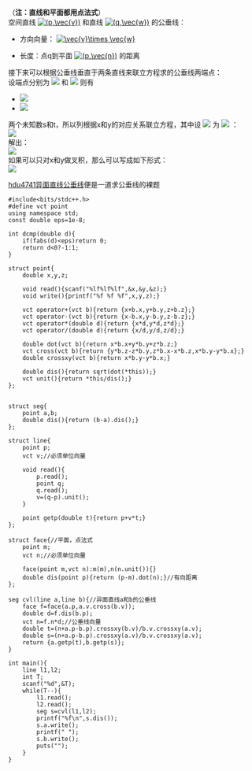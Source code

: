 （**注：直线和平面都用点法式**）  
空间直线
<a href="http://www.codecogs.com/eqnedit.php?latex=(p,\vec{v})" target="_blank"><img src="http://latex.codecogs.com/png.latex?(p,\vec{v})" title="(p,\vec{v})" /></a>
和直线
<a href="http://www.codecogs.com/eqnedit.php?latex=(q,\vec{w})" target="_blank"><img src="http://latex.codecogs.com/png.latex?(q,\vec{w})" title="(q,\vec{w})" /></a>
的公垂线：  
 * 方向向量：
 <a href="http://www.codecogs.com/eqnedit.php?latex=\vec{v}\times&space;\vec{w}" target="_blank"><img src="http://latex.codecogs.com/png.latex?\vec{v}\times&space;\vec{w}" title="\vec{v}\times \vec{w}" /></a>
 
 * 长度：点q到平面
 <a href="http://www.codecogs.com/eqnedit.php?latex=(p,\vec{n})" target="_blank"><img src="http://latex.codecogs.com/png.latex?(p,\vec{n})" title="(p,\vec{n})" /></a>
 的距离  
 
 接下来可以根据公垂线垂直于两条直线来联立方程求的公垂线两端点：  
 设端点分别为 
 <img src="http://chart.apis.google.com/chart?cht=tx&chl=p%2B%20%5Cvec%7Bv%7D%20t%20"> 
 和 
 <img src="http://chart.apis.google.com/chart?cht=tx&chl=q%2B%20%5Cvec%7Bw%7D%20s%20"> 
 则有  
 * <img src="http://chart.apis.google.com/chart?cht=tx&chl=(q%2B%20%5Cvec%7Bw%7Ds%20)-(p%2B%20%5Cvec%7Bv%7D%20t)%3D%20%5Cvec%7Bn%7D%20">
 * <img src="http://chart.apis.google.com/chart?cht=tx&chl=%5Cvec%7Bw%7D%20s-%20%5Cvec%7Bv%7Dt%3D%20%5Cvec%7Bn%7D%2B%20%5Cvec%7Bpq%7D%20%20%20">  
两个未知数s和t，所以列根据x和y的对应关系联立方程，其中设
<img src="http://chart.apis.google.com/chart?cht=tx&chl=%20%5Cvec%7Bn%7D%2B%20%5Cvec%7Bpq%7D%20%20%20">
为
<img src="http://chart.apis.google.com/chart?cht=tx&chl=(%20x_%7B0%7D%20%2C%20y_%7B0%7D%20)">
：  
<img src="http://chart.apis.google.com/chart?cht=tx&chl=%5Cbegin%7Bcases%7D%20%0Ax_%7B%20%5Cvec%7Bw%7D%20%7Ds-%20x_%7B%20%5Cvec%7Bv%7D%20%7Dt%3Dx_%7B0%7D%0A%0A%5C%5Cy_%7B%20%5Cvec%7Bw%7D%20%7Ds-%20y_%7B%20%5Cvec%7Bv%7D%20%7Dt%3Dy_%7B0%7D%0A%5Cend%7Bcases%7D%20">  
解出：  
<img src="http://latex.codecogs.com/png.latex?%5Cdpi%7B200%7D%20%5Cbg_white%20%5Cbegin%7Bcases%7D%0At%3D%20%5Cfrac%7Bx_%7B0%7Dy_%7B%5Cvec%7Bw%7D%7D-x_%7B%5Cvec%7Bw%7D%7Dy_%7B0%7D%7D%7Bx_%7B%5Cvec%7Bw%7D%7Dy_%7B%5Cvec%7Bv%7D%7D-x_%7B%5Cvec%7Bv%7D%7Dy_%7B%5Cvec%7Bw%7D%7D%7D%20%20%0A%5C%5C%0As%3D%5Cfrac%7Bx_%7B0%7Dy_%7B%5Cvec%7Bv%7D%7D-x_%7B%5Cvec%7Bv%7D%7Dy_%7B0%7D%7D%7Bx_%7B%5Cvec%7Bw%7D%7Dy_%7B%5Cvec%7Bv%7D%7D-x_%7B%5Cvec%7Bv%7D%7Dy_%7B%5Cvec%7Bw%7D%7D%7D%20%20%0A%5Cend%7Bcases%7D%20">  
如果可以只对x和y做叉积，那么可以写成如下形式：  
<img src="http://chart.apis.google.com/chart?cht=tx&chl=%5Cbegin%7Bcases%7D%0At%3D%20%5Cfrac%7B%20(%5Cvec%7Bn%7D%2B%20%5Cvec%7Bpq%7D)%20%20%5Ctimes%20%20%5Cvec%7Bw%7D%20%20%7D%7B%20%5Cvec%7Bw%7D%20%20%5Ctimes%20%20%5Cvec%7Bv%7D%20%7D%20%0A%5C%5C%0As%3D%20%5Cfrac%7B%20(%5Cvec%7Bn%7D%2B%20%5Cvec%7Bpq%7D)%20%20%5Ctimes%20%20%5Cvec%7Bv%7D%20%20%7D%7B%20%5Cvec%7Bw%7D%20%20%5Ctimes%20%20%5Cvec%7Bv%7D%20%7D%20%20%0A%5Cend%7Bcases%7D%20&chs=100">  

[hdu4741异面直线公垂线](http://acm.split.hdu.edu.cn/showproblem.php?pid=4741)便是一道求公垂线的裸题  
```
#include<bits/stdc++.h>
#define vct point
using namespace std;
const double eps=1e-8;

int dcmp(double d){
    if(fabs(d)<eps)return 0;
    return d<0?-1:1;
}

struct point{
    double x,y,z;

    void read(){scanf("%lf%lf%lf",&x,&y,&z);}
    void write(){printf("%f %f %f",x,y,z);}

    vct operator+(vct b){return {x+b.x,y+b.y,z+b.z};}
    vct operator-(vct b){return {x-b.x,y-b.y,z-b.z};}
    vct operator*(double d){return {x*d,y*d,z*d};}
    vct operator/(double d){return {x/d,y/d,z/d};}

    double dot(vct b){return x*b.x+y*b.y+z*b.z;}
    vct cross(vct b){return {y*b.z-z*b.y,z*b.x-x*b.z,x*b.y-y*b.x};}
    double crossxy(vct b){return x*b.y-y*b.x;}

    double dis(){return sqrt(dot(*this));}
    vct unit(){return *this/dis();}
};


struct seg{
    point a,b;
    double dis(){return (b-a).dis();}
};

struct line{
    point p;
    vct v;//必须单位向量

    void read(){
        p.read();
        point q;
        q.read();
        v=(q-p).unit();
    }

    point getp(double t){return p+v*t;}
};

struct face{//平面，点法式
    point m;
    vct n;//必须单位向量

    face(point m,vct n):m(m),n(n.unit()){}
    double dis(point p){return (p-m).dot(n);}//有向距离
};

seg cvl(line a,line b){//异面直线a和b的公垂线
    face f=face(a.p,a.v.cross(b.v));
    double d=f.dis(b.p);
    vct n=f.n*d;//公垂线向量
    double t=(n+a.p-b.p).crossxy(b.v)/b.v.crossxy(a.v);
    double s=(n+a.p-b.p).crossxy(a.v)/b.v.crossxy(a.v);
    return {a.getp(t),b.getp(s)};
}

int main(){
    line l1,l2;
    int T;
    scanf("%d",&T);
    while(T--){
        l1.read();
        l2.read();
        seg s=cvl(l1,l2);
        printf("%f\n",s.dis());
        s.a.write();
        printf(" ");
        s.b.write();
        puts("");
    }
}
```
